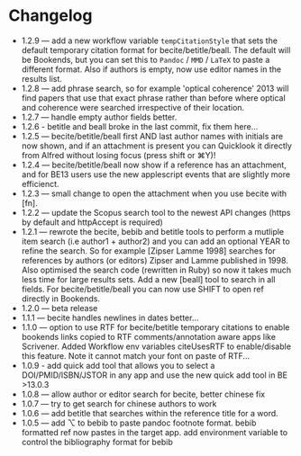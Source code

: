 # Changelog
* 1.2.9 — add a new workflow variable `tempCitationStyle` that sets the default temporary citation format for becite/betitle/beall. The default will be Bookends, but you can set this to `Pandoc` / `MMD` / `LaTeX` to paste a different format. Also if authors is empty, now use editor names in the results list.
* 1.2.8 — add phrase search, so for example 'optical coherence' 2013 will find papers that use that exact phrase rather than before where optical and coherence were searched irrespective of their location.
* 1.2.7 — handle empty author fields better.
* 1.2.6 - betitle and beall broke in the last commit, fix them here...
* 1.2.5 — becite/betitle/beall first AND last author names with initials are now shown, and if an attachment is present you can Quicklook it directly from Alfred without losing focus (press shift or ⌘Y)!
* 1.2.4 — becite/betitle/beall now show if a reference has an attachment, and for BE13 users use the new applescript events that are slightly more efficienct.
* 1.2.3 — small change to open the attachment when you use becite with [fn].
* 1.2.2 — update the Scopus search tool to the newest API changes (https by default and httpAccept is required)
* 1.2.1 — rewrote the becite, bebib and betitle tools to perform a mutliple item search (i.e author1 + author2) and you can add an optional YEAR to refine the search. So for example [Zipser Lamme 1998] searches for references by authors (or editors) Zipser and Lamme published in 1998. Also optimised the search code (rewritten in Ruby) so now it takes much less time for large results sets. Add a new [beall] tool to search in all fields. For becite/betitle/beall you can now use SHIFT to open ref directly in Bookends.
* 1.2.0 — beta release
* 1.1.1 — becite handles newlines in dates better...
* 1.1.0 — option to use RTF for becite/betitle temporary citations to enable bookends links copied to RTF comments/annotation aware apps like Scrivener. Added Workflow env variables citeUsesRTF to enable/disable this feature. Note it cannot match your font on paste of RTF...
* 1.0.9 - add quick add tool that allows you to select a DOI/PMID/ISBN/JSTOR in any app and use the new quick add tool in BE >13.0.3
* 1.0.8 — allow author or editor search for becite, better chinese fix
* 1.0.7 — try to get search for chinese authors to work
* 1.0.6 — add betitle that searches within the reference title for a word.
* 1.0.5 — add ⌥ to bebib to paste pandoc footnote format. bebib formatted ref now pastes in the target app. add environment variable to control the bibliography format for bebib